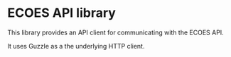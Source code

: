 ECOES API library
=================

This library provides an API client for communicating with the ECOES API.

It uses Guzzle as a the underlying HTTP client. 
